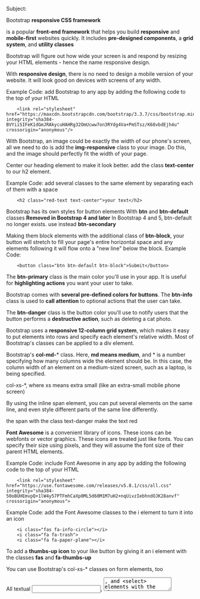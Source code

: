 Subject:

Bootstrap **responsive CSS framework**

is a popular **front-end framework** that helps you build **responsive** and **mobile-first** websites quickly. 
It includes **pre-designed components**, a **grid system**, and **utility classes**

Bootstrap will figure out how wide your screen is and respond by resizing your HTML elements - hence the name responsive design.

With **responsive design**, there is no need to design a mobile version of your website.
It will look good on devices with screens of any width.


Example Code: add Bootstrap to any app by adding the following code to the top of your HTML
```
    <link rel="stylesheet" href="https://maxcdn.bootstrapcdn.com/bootstrap/3.3.7/css/bootstrap.min.css" integrity="sha384-BVYiiSIFeK1dGmJRAkycuHAHRg32OmUcww7on3RYdg4Va+PmSTsz/K68vbdEjh4u" crossorigin="anonymous"/>
```

With Bootstrap, an image could be exactly the width of our phone's screen, all we need to do is add the **img-responsive** class to your image. 
Do this, and the image should perfectly fit the width of your page.


Center our heading element to make it look better. 
add the class **text-center** to our h2 element.

Example Code: add several classes to the same element by separating each of them with a space
```
    <h2 class="red-text text-center">your text</h2>
```


Bootstrap has its own styles for button elements
With **btn** and **btn-default** classes
**Removed in Bootstrap 4 and later**
In Bootstrap 4 and 5, btn-default no longer exists.
use instead **btn-secondary**


Making them block elements with the additional class of **btn-block**, your button will stretch to fill your page's entire horizontal space and any elements following it will flow onto a "new line" below the block.
Example Code:
```
    <button class="btn btn-default btn-block">Submit</button>
```


The **btn-primary** class is the main color you'll use in your app. 
It is useful for **highlighting actions** you want your user to take.


Bootstrap comes with **several pre-defined colors for buttons**. 
The **btn-info** class is used to **call attention** to optional actions that the user can take.


The **btn-danger** class is the button color you'll use to notify users that the button performs a **destructive action**, such as deleting a cat photo.


Bootstrap uses a **responsive 12-column grid system**, which makes it easy to put elements into rows and specify each element's relative width. 
Most of Bootstrap's classes can be applied to a div element.


Bootstrap's **col-md-***  class. 
Here, **md means medium**, and * is a number specifying how many columns wide the element should be. 
In this case, the column width of an element on a medium-sized screen, such as a laptop, is being specified.

col-xs-*, where xs means extra small (like an extra-small mobile phone screen)


By using the inline span element, you can put several elements on the same line, and even style different parts of the same line differently.

the span with the class text-danger make the text red


**Font Awesome** is a convenient library of icons. 
These icons can be webfonts or vector graphics. 
These icons are treated just like fonts. 
You can specify their size using pixels, and they will assume the font size of their parent HTML elements.

Example Code: include Font Awesome in any app by adding the following code to the top of your HTML
```
    <link rel="stylesheet" href="https://use.fontawesome.com/releases/v5.8.1/css/all.css" integrity="sha384-50oBUHEmvpQ+1lW4y57PTFmhCaXp0ML5d60M1M7uH2+nqUivzIebhndOJK28anvf" crossorigin="anonymous">
```


Example Code: add the Font Awesome classes to the i element to turn it into an icon
```
    <i class="fas fa-info-circle"></i>
    <i class="fa fa-trash">
    <i class="fa fa-paper-plane"></i>
```

To add a **thumbs-up icon** to your like button by giving it an i element with the classes **fas** and **fa-thumbs-up**


You can use Bootstrap's col-xs-* classes on form elements, too


All textual <input>, <textarea>, and <select> elements with the class .form-control have a width of 100%.

Example Code:
```
    <div class="container-fluid">
```
Has responsive fixed widths based on screen size.
Adds margins on the left and right (not edge-to-edge).
Best when you want content to be centered and not touch the screen edges.


Bootstrap has a class called **well** that can create a visual sense of depth for your columns.


Not every class needs to have corresponding CSS. 
Sometimes we create classes just for the purpose of selecting these elements more easily using jQuery.


